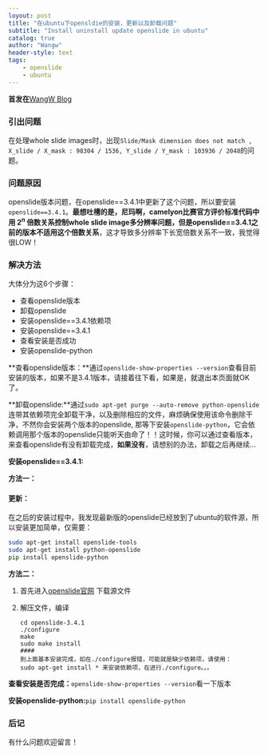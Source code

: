 ```yaml
---
loyout: post
title: "在ubuntu下opensldie的安装，更新以及卸载问题"
subtitle: "Install uninstall update openslide in ubuntu"
catalog: true
author: "Wangw"
header-style: text
tags: 
    - openslide
    - ubuntu
---
```


**首发在**[WangW Blog](https://likewind.top) 

###  引出问题

在处理whole slide images时，出现`Slide/Mask dimension does not match , X_slide / X_mask : 98304 / 1536, Y_slide / Y_mask : 103936 / 2048`的问题。

<!--break-->

### 问题原因

openslide版本问题，在openslide=\=3.4.1中更新了这个问题，所以要安装`openslide==3.4.1`。**最想吐槽的是，尼玛啊，camelyon比赛官方评价标准代码中用 $2^n$ 倍数关系控制whole slide image多分辨率问题，但是openslide==3.4.1之前的版本不适用这个倍数关系**，这才导致多分辨率下长宽倍数关系不一致，我觉得很LOW！

### 解决方法

大体分为这6个步骤：

- 查看openslide版本
- 卸载openslide
- 安装openslide==3.4.1依赖项
- 安装openslide==3.4.1
- 查看安装是否成功
- 安装openslide-python

**查看openslide版本：**通过`openslide-show-properties --version`查看目前安装的版本，如果不是3.4.1版本，请接着往下看，如果是，就退出本页面就OK了。

**卸载openslide:**通过`sudo apt-get purge --auto-remove python-openslide`连带其依赖项完全卸载干净，以及删除相应的文件，麻烦确保使用该命令删除干净，不然你会安装两个版本的openslide, 那等下安装`openslide-python`，它会依赖调用那个版本的openslide只能听天由命了！！这时候，你可以通过查看版本，来查看openslide有没有卸载完成，**如果没有**，请想别的办法，卸载之后再继续...

**安装openslide==3.4.1:**

**方法一：**

#### 更新：

在之后的安装过程中，我发现最新版的openslide已经放到了ubuntu的软件源，所以安装更加简单，仅需要：

```bash
sudo apt-get install openslide-tools
sudo apt-get install python-openslide
pip install openslide-python
```



**方法二：**

1. 首先进入[openslide官网](https://openslide.org/download/) 下载源文件

2. 解压文件，编译

   ```
   cd openslide-3.4.1
   ./configure
   make
   sudo make install 
   ####
   到上面基本安装完成，如在./configure报错，可能就是缺少依赖项，请使用：
   sudo apt-get install * 来安装依赖项，在进行./configure。。。
   ```

**查看安装是否完成：**`openslide-show-properties --version`看一下版本

**安装openslide-python:**`pip install openslide-python`



### 后记

有什么问题欢迎留言！

